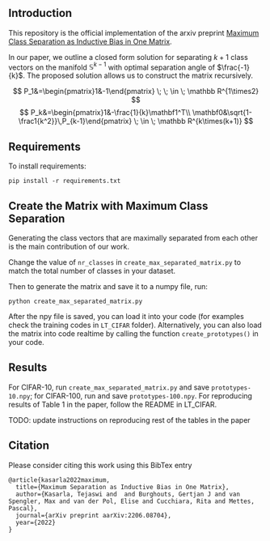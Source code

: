 ## Introduction

This repository is the official implementation of the  arxiv preprint [Maximum Class Separation as Inductive Bias in One Matrix](https://arxiv.org/abs/2206.08704).

In our paper, we outline a closed form solution for separating $k+1$ class vectors on the manifold $\mathbb{S}^{k-1}$ with optimal separation angle of $\frac{-1}{k}$. The proposed solution allows us to construct the matrix recursively.

$$
P_1&=\begin{pmatrix}1&-1\end{pmatrix} \; \; \in \; \mathbb R^{1\times2}
$$
$$
P_k&=\begin{pmatrix}1&-\frac{1}{k}\mathbf1^T\\ \mathbf0&\sqrt{1-\frac1{k^2}}\,P_{k-1}\end{pmatrix} \; \in \; \mathbb R^{k\times(k+1)}
$$



## Requirements

To install requirements:

```setup
pip install -r requirements.txt
```

## Create the Matrix with Maximum Class Separation

Generating the class vectors that are maximally separated from each other is the main contribution of our work.

Change the value of `nr_classes` in `create_max_separated_matrix.py` to match the total number of classes in your dataset.

Then to generate the matrix and save it to a numpy file, run:

```run
python create_max_separated_matrix.py
```

After the npy file is saved, you can load it into your code (for examples check the training codes in `LT_CIFAR` folder). Alternatively, you can also load the matrix into code realtime by calling the function `create_prototypes()` in your code.


## Results

For CIFAR-10, run `create_max_separated_matrix.py` and save `prototypes-10.npy`; for CIFAR-100, run and save `prototypes-100.npy`. For reproducing results of Table 1 in the paper, follow the README in LT_CIFAR.


TODO: update instructions on reproducing rest of the tables in the paper

## Citation

Please consider citing this work using this BibTex entry
```
@article{kasarla2022maximum,
  title={Maximum Separation as Inductive Bias in One Matrix},
  author={Kasarla, Tejaswi and  and Burghouts, Gertjan J and van Spengler, Max and van der Pol, Elise and Cucchiara, Rita and Mettes, Pascal},
  journal={arXiv preprint aarXiv:2206.08704},
  year={2022}
}
```
